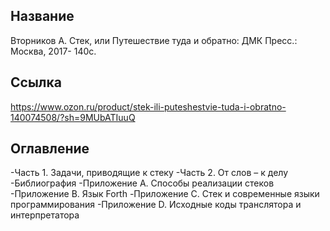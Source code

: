 ## Название

Вторников A. Стек, или Путешествие туда и обратно: ДМК Пресс.: Москва, 2017- 140с.

## Ссылка
https://www.ozon.ru/product/stek-ili-puteshestvie-tuda-i-obratno-140074508/?sh=9MUbATIuuQ

## Оглавление
-Часть 1. Задачи, приводящие к стеку
-Часть 2. От слов – к делу
-Библиография 
-Приложение A. Способы реализации стеков
-Приложение B. Язык Forth
-Приложение C. Стек и современные языки программирования
-Приложение D. Исходные коды транслятора и интерпретатора
